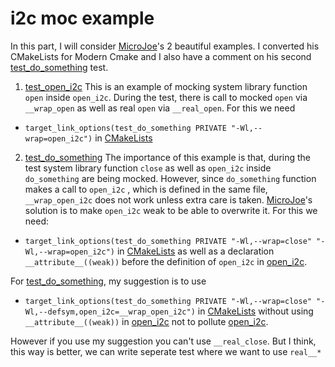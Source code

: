 # i2c moc example
[MicroJoe]: https://blog.microjoe.org/2017/unit-tests-c-cmocka-coverage-cmake.html
[test_open_i2c]: test_open_i2c.c
[open_i2c]: open_i2c.c
[test_do_something]: test_do_something.c
[CMakeLists]: CMakeLists.txt

In this part, I will consider [MicroJoe]'s 2 beautiful examples. I converted his CMakeLists for Modern Cmake and I also have a comment on his second [test_do_something] test.

1. [test_open_i2c] This is an example of mocking system library function `open` inside `open_i2c`. During the test, there is call to mocked `open` via `__wrap_open` as well as real `open` via `__real_open`. For this we need
* `target_link_options(test_do_something PRIVATE "-Wl,--wrap=open_i2c")` in [CMakeLists]

2. [test_do_something] The importance of this example is that, during the test system library function `close` as well as `open_i2c` inside `do_something` are being mocked. However, since `do_something` function makes a call to `open_i2c` , which is defined in the same file, `__wrap_open_i2c` does not work unless extra care is taken. [MicroJoe]'s solution is to make `open_i2c` weak to be able to overwrite it. 
For this we need:
* `target_link_options(test_do_something PRIVATE "-Wl,--wrap=close" "-Wl,--wrap=open_i2c")` in [CMakeLists] as well as a declaration `__attribute__((weak))` before the definition of `open_i2c` in [open_i2c].

For [test_do_something], my suggestion is to use
* `target_link_options(test_do_something PRIVATE "-Wl,--wrap=close" "-Wl,--defsym,open_i2c=__wrap_open_i2c")` in [CMakeLists] without using `__attribute__((weak))` in [open_i2c] not to pollute [open_i2c].

However if you use my suggestion you can't use `__real_close`. But I think, this way is better, we can write seperate test where we want to use `real__*`

